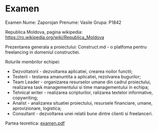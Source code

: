 # Examen
Examen
Nume: Zaporojan
Prenume: Vasile
Grupa: P1842

Republica Moldova, pagina wikipedia:
https://ro.wikipedia.org/wiki/Republica_Moldova

Prezentarea generala a proiectului:
Construct.md - o platfoma pentru freelancing in domeniul constructiei.

Rolurile membrilor echipei:
* Dezvoltatorii - dezvoltarea aplicatiei, crearea noilor functii;
* Testerii - testarea amanuntita a aplicatiei, rezolvarea bugurilor;
* Team Leader - organizarea resurselor umane din cadrul proiectului, realizarea task managementului si time managementului in echipa;
* Tehnical writer - realizarea scripturilor, ralizarea textelor informative, copywriting;
* Analist - analizarea situatiei proiectului, resursele financiare, umane, aprovizionare, logistica;
* Consultant - dezvoltarea unei relatii bune dintre clienti si freelanceri.


Partea teoretica:
[examen.pdf](https://github.com/Akinator111/Examen/files/8424004/examen.pdf)
